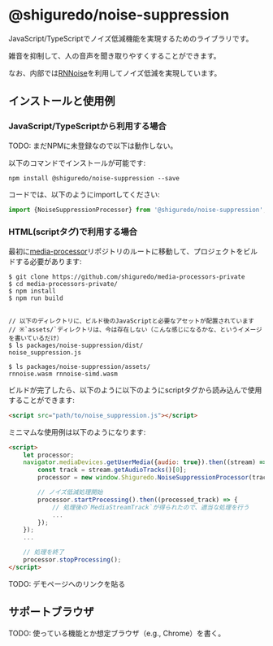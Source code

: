 @shiguredo/noise-suppression
============================

JavaScript/TypeScriptでノイズ低減機能を実現するためのライブラリです。

雑音を抑制して、人の音声を聞き取りやすくすることができます。

なお、内部では[RNNoise](https://jmvalin.ca/demo/rnnoise/)を利用してノイズ低減を実現しています。

インストールと使用例
--------------------

### JavaScript/TypeScriptから利用する場合

TODO: まだNPMに未登録なので以下は動作しない。

以下のコマンドでインストールが可能です:
```
npm install @shiguredo/noise-suppression --save
```

コードでは、以下のようにimportしてください:
```typescript
import {NoiseSuppressionProcessor} from '@shiguredo/noise-suppression';
```

### HTML(scriptタグ)で利用する場合

最初に[media-processor](../../)リポジトリのルートに移動して、プロジェクトをビルドする必要があります:
```console
$ git clone https://github.com/shiguredo/media-processors-private
$ cd media-processors-private/
$ npm install
$ npm run build


// 以下のディレクトリに、ビルド後のJavaScriptと必要なアセットが配置されています
// ※`assets/`ディレクトリは、今は存在しない（こんな感じになるかな、というイメージを書いているだけ）
$ ls packages/noise-suppression/dist/
noise_suppression.js

$ ls packages/noise-suppression/assets/
rnnoise.wasm rnnoise-simd.wasm
```

ビルドが完了したら、以下のように以下のようにscriptタグから読み込んで使用することができます:
```html
<script src="path/to/noise_suppression.js"></script>
```

ミニマムな使用例は以下のようになります:
```html
<script>
    let processor;
    navigator.mediaDevices.getUserMedia({audio: true}).then((stream) => {
        const track = stream.getAudioTracks()[0];
        processor = new window.Shiguredo.NoiseSuppressionProcessor(track);

        // ノイズ低減処理開始
        processor.startProcessing().then((processed_track) => {
            // 処理後の`MediaStreamTrack`が得られたので、適当な処理を行う
            ...
        });
    });
    ...

    // 処理を終了
    processor.stopProcessing();
</script>
```

TODO: デモページへのリンクを貼る


サポートブラウザ
----------------

TODO: 使っている機能とか想定ブラウザ（e.g., Chrome）を書く。
